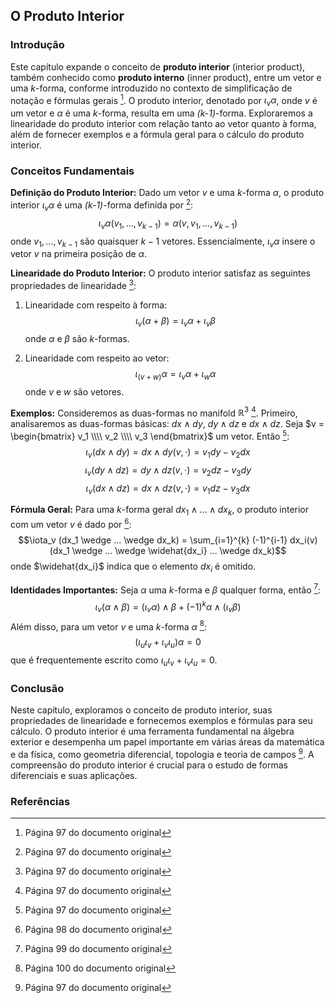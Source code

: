## O Produto Interior

### Introdução
Este capítulo expande o conceito de **produto interior** (interior product), também conhecido como **produto interno** (inner product), entre um vetor e uma *k*-forma, conforme introduzido no contexto de simplificação de notação e fórmulas gerais [^97]. O produto interior, denotado por $\iota_v \alpha$, onde $v$ é um vetor e $\alpha$ é uma *k*-forma, resulta em uma *(k-1)*-forma. Exploraremos a linearidade do produto interior com relação tanto ao vetor quanto à forma, além de fornecer exemplos e a fórmula geral para o cálculo do produto interior.

### Conceitos Fundamentais

**Definição do Produto Interior:**
Dado um vetor $v$ e uma *k*-forma $\alpha$, o produto interior $\iota_v \alpha$ é uma *(k-1)*-forma definida por [^97]:
$$\iota_v \alpha(v_1, ..., v_{k-1}) = \alpha(v, v_1, ..., v_{k-1})$$
onde $v_1, ..., v_{k-1}$ são quaisquer $k-1$ vetores. Essencialmente, $\iota_v \alpha$ insere o vetor $v$ na primeira posição de $\alpha$.

**Linearidade do Produto Interior:**
O produto interior satisfaz as seguintes propriedades de linearidade [^97]:
1.  Linearidade com respeito à forma:
$$\iota_v (\alpha + \beta) = \iota_v \alpha + \iota_v \beta$$
onde $\alpha$ e $\beta$ são *k*-formas.

2.  Linearidade com respeito ao vetor:
$$\iota_{(v+w)} \alpha = \iota_v \alpha + \iota_w \alpha$$
onde $v$ e $w$ são vetores.

**Exemplos:**
Consideremos as duas-formas no manifold $\mathbb{R}^3$ [^97]. Primeiro, analisaremos as duas-formas básicas: $dx \wedge dy$, $dy \wedge dz$ e $dx \wedge dz$. Seja $v = \begin{bmatrix} v_1 \\\\ v_2 \\\\ v_3 \end{bmatrix}$ um vetor. Então [^97]:
$$\iota_v (dx \wedge dy) = dx \wedge dy (v, \cdot) = v_1 dy - v_2 dx$$
$$\iota_v (dy \wedge dz) = dy \wedge dz (v, \cdot) = v_2 dz - v_3 dy$$
$$\iota_v (dx \wedge dz) = dx \wedge dz (v, \cdot) = v_1 dz - v_3 dx$$

**Fórmula Geral:**
Para uma *k*-forma geral $dx_1 \wedge ... \wedge dx_k$, o produto interior com um vetor $v$ é dado por [^98]:
$$\iota_v (dx_1 \wedge ... \wedge dx_k) = \sum_{i=1}^{k} (-1)^{i-1} dx_i(v) (dx_1 \wedge ... \wedge \widehat{dx_i} ... \wedge dx_k)$$
onde $\widehat{dx_i}$ indica que o elemento $dx_i$ é omitido.

**Identidades Importantes:**
Seja $\alpha$ uma *k*-forma e $\beta$ qualquer forma, então [^99]:
$$\iota_v (\alpha \wedge \beta) = (\iota_v \alpha) \wedge \beta + (-1)^k \alpha \wedge (\iota_v \beta)$$
Além disso, para um vetor $v$ e uma *k*-forma $\alpha$ [^100]:
$$(\iota_u \iota_v + \iota_v \iota_u) \alpha = 0$$
que é frequentemente escrito como $\iota_u \iota_v + \iota_v \iota_u = 0$.

### Conclusão
Neste capítulo, exploramos o conceito de produto interior, suas propriedades de linearidade e fornecemos exemplos e fórmulas para seu cálculo. O produto interior é uma ferramenta fundamental na álgebra exterior e desempenha um papel importante em várias áreas da matemática e da física, como geometria diferencial, topologia e teoria de campos [^97]. A compreensão do produto interior é crucial para o estudo de formas diferenciais e suas aplicações.

### Referências
[^97]: Página 97 do documento original
[^98]: Página 98 do documento original
[^99]: Página 99 do documento original
[^100]: Página 100 do documento original
<!-- END -->